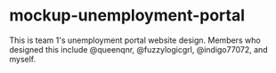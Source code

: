 # mockup-unemployment-portal
This is team 1's unemployment portal website design. Members who designed this include @queenqnr, @fuzzylogicgrl, @indigo77072, and myself.
